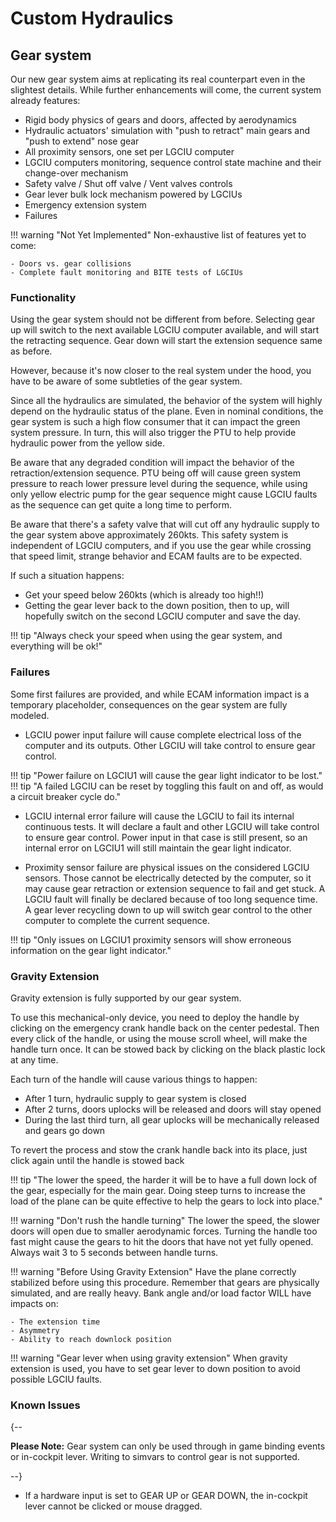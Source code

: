 # Custom Hydraulics

## Gear system
Our new gear system aims at replicating its real counterpart even in the slightest details. While further enhancements will come, the current system already features:

- Rigid body physics of gears and doors, affected by aerodynamics
- Hydraulic actuators' simulation with "push to retract" main gears and "push to extend" nose gear
- All proximity sensors, one set per LGCIU computer
- LGCIU computers monitoring, sequence control state machine and their change-over mechanism
- Safety valve / Shut off valve / Vent valves controls
- Gear lever bulk lock mechanism powered by LGCIUs
- Emergency extension system
- Failures

!!! warning "Not Yet Implemented"
    Non-exhaustive list of features yet to come:

    - Doors vs. gear collisions
    - Complete fault monitoring and BITE tests of LGCIUs

### Functionality
Using the gear system should not be different from before. Selecting gear up will switch to the next available LGCIU computer available, and will start the retracting sequence. Gear down will start the extension sequence same as before.

However, because it's now closer to the real system under the hood, you have to be aware of some subtleties of the gear system.

Since all the hydraulics are simulated, the behavior of the system will highly depend on the hydraulic status of the plane. Even in nominal conditions, the gear system is such a high flow consumer that it can impact the green system pressure. In turn, this will also trigger the PTU to help provide hydraulic power from the yellow side. 

Be aware that any degraded condition will impact the behavior of the retraction/extension sequence. PTU being off will cause green system pressure to reach lower pressure level during the sequence, while using only yellow electric pump for the gear sequence might cause LGCIU faults as the sequence can get quite a long time to perform.

Be aware that there's a safety valve that will cut off any hydraulic supply to the gear system above approximately 260kts. This safety system is independent of LGCIU computers, and if you use the gear while crossing that speed limit, strange behavior and ECAM faults are to be expected.

If such a situation happens:

- Get your speed below 260kts (which is already too high!!)
- Getting the gear lever back to the down position, then to up, will hopefully switch on the second LGCIU computer and save the day.

!!! tip "Always check your speed when using the gear system, and everything will be ok!"  

### Failures
Some first failures are provided, and while ECAM information impact is a temporary placeholder, consequences on the gear system are fully modeled.

- LGCIU power input failure will cause complete electrical loss of the computer and its outputs. Other LGCIU will take control to ensure gear control. 

!!! tip "Power failure on LGCIU1 will cause the gear light indicator to be lost."
!!! tip "A failed LGCIU can be reset by toggling this fault on and off, as would a circuit breaker cycle do."

- LGCIU internal error failure will cause the LGCIU to fail its internal continuous tests. It will declare a fault and other LGCIU will take control to ensure gear control. Power input in that case is still present, so an internal error on LGCIU1 will still maintain the gear light indicator.

- Proximity sensor failure are physical issues on the considered LGCIU sensors. Those cannot be electrically detected by the computer, so it may cause gear retraction or extension sequence to fail and get stuck. A LGCIU fault will finally be declared because of too long sequence time. A gear lever recycling down to up will switch gear control to the other computer to complete the current sequence.

!!! tip "Only issues on LGCIU1 proximity sensors will show erroneous information on the gear light indicator."

### Gravity Extension
Gravity extension is fully supported by our gear system. 

To use this mechanical-only device, you need to deploy the handle by clicking on the emergency crank handle back on the center pedestal.
Then every click of the handle, or using the mouse scroll wheel, will make the handle turn once.
It can be stowed back by clicking on the black plastic lock at any time.

Each turn of the handle will cause various things to happen:

- After 1 turn, hydraulic supply to gear system is closed
- After 2 turns, doors uplocks will be released and doors will stay opened
- During the last third turn, all gear uplocks will be mechanically released and gears go down

To revert the process and stow the crank handle back into its place, just click again until the handle is stowed back

!!! tip "The lower the speed, the harder it will be to have a full down lock of the gear, especially for the main gear. Doing steep turns to increase the load of the plane can be quite effective to help the gears to lock into place."

!!! warning "Don't rush the handle turning"
    The lower the speed, the slower doors will open due to smaller aerodynamic forces. Turning the handle too fast might cause the gears to hit the doors that have not yet fully opened. Always wait 3 to 5 seconds between handle turns.

!!! warning "Before Using Gravity Extension"
    Have the plane correctly stabilized before using this procedure. Remember that gears are physically simulated, and are really heavy. Bank angle and/or load factor WILL have impacts on:

    - The extension time  
    - Asymmetry  
    - Ability to reach downlock position

!!! warning "Gear lever when using gravity extension"
    When gravity extension is used, you have to set gear lever to down position to avoid possible LGCIU faults. 
    
### Known Issues

{--

**Please Note:** Gear system can only be used through in game binding events or in-cockpit lever. Writing to simvars to control gear is not supported.

--}

- If a hardware input is set to GEAR UP or GEAR DOWN, the in-cockpit lever cannot be clicked or mouse dragged.
